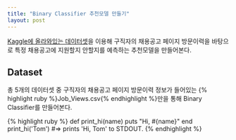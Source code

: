 ```yaml
---
title: "Binary Classifier 추천모델 만들기"
layout: post
---
```


[Kaggle에 올라와있는 데이터셋](https://www.kaggle.com/kandij/job-recommendation-datasets)을 이용해 구직자의 채용공고 페이지 방문이력을 바탕으로 특정 채용공고에 지원할지 안할지를 예측하는 추천모델을 만들어본다.

## Dataset
총 5개의 데이터셋 중 구직자의 채용공고 페이지 방문이력 정보가 들어있는 {% highlight ruby %}Job_Views.csv{% endhighlight %}만을 통해 Binary Classifier를 만들어본다.


{% highlight ruby %}
def print_hi(name)
  puts "Hi, #{name}"
end
print_hi('Tom')
#=> prints 'Hi, Tom' to STDOUT.
{% endhighlight %}
